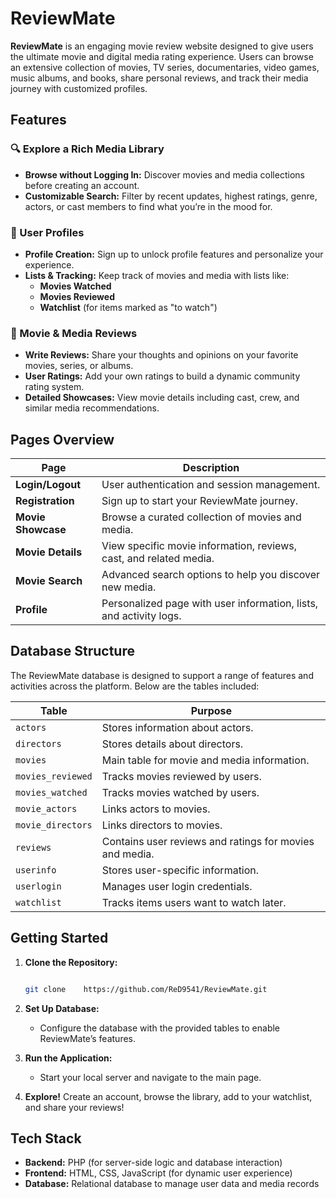 # ReviewMate

**ReviewMate** is an engaging movie review website designed to give users the ultimate movie and digital media rating experience. Users can browse an extensive collection of movies, TV series, documentaries, video games, music albums, and books, share personal reviews, and track their media journey with customized profiles.

## Features

### 🔍 Explore a Rich Media Library
- **Browse without Logging In:** Discover movies and media collections before creating an account.
- **Customizable Search:** Filter by recent updates, highest ratings, genre, actors, or cast members to find what you’re in the mood for.

### 👤 User Profiles
- **Profile Creation:** Sign up to unlock profile features and personalize your experience.
- **Lists & Tracking:** Keep track of movies and media with lists like:
  - **Movies Watched**
  - **Movies Reviewed**
  - **Watchlist** (for items marked as "to watch")
  
### 📑 Movie & Media Reviews
- **Write Reviews:** Share your thoughts and opinions on your favorite movies, series, or albums.
- **User Ratings:** Add your own ratings to build a dynamic community rating system.
- **Detailed Showcases:** View movie details including cast, crew, and similar media recommendations.

## Pages Overview

| Page              | Description                                                                |
|-------------------|----------------------------------------------------------------------------|
| **Login/Logout**  | User authentication and session management.                               |
| **Registration**  | Sign up to start your ReviewMate journey.                                 |
| **Movie Showcase**| Browse a curated collection of movies and media.                          |
| **Movie Details** | View specific movie information, reviews, cast, and related media.        |
| **Movie Search**  | Advanced search options to help you discover new media.                   |
| **Profile**       | Personalized page with user information, lists, and activity logs.        |

## Database Structure

The ReviewMate database is designed to support a range of features and activities across the platform. Below are the tables included:

| Table               | Purpose                                                                |
|---------------------|------------------------------------------------------------------------|
| `actors`            | Stores information about actors.                                      |
| `directors`         | Stores details about directors.                                       |
| `movies`            | Main table for movie and media information.                           |
| `movies_reviewed`   | Tracks movies reviewed by users.                                      |
| `movies_watched`    | Tracks movies watched by users.                                       |
| `movie_actors`      | Links actors to movies.                                               |
| `movie_directors`   | Links directors to movies.                                            |
| `reviews`           | Contains user reviews and ratings for movies and media.               |
| `userinfo`          | Stores user-specific information.                                     |
| `userlogin`         | Manages user login credentials.                                       |
| `watchlist`         | Tracks items users want to watch later.                               |

## Getting Started

1. **Clone the Repository:**
   ```bash

   git clone    https://github.com/ReD9541/ReviewMate.git
   ```

2. **Set Up Database:**
   - Configure the database with the provided tables to enable ReviewMate’s features.

3. **Run the Application:**
   - Start your local server and navigate to the main page.

4. **Explore!** Create an account, browse the library, add to your watchlist, and share your reviews!

## Tech Stack

- **Backend:** PHP (for server-side logic and database interaction)
- **Frontend:** HTML, CSS, JavaScript (for dynamic user experience)
- **Database:** Relational database to manage user data and media records

